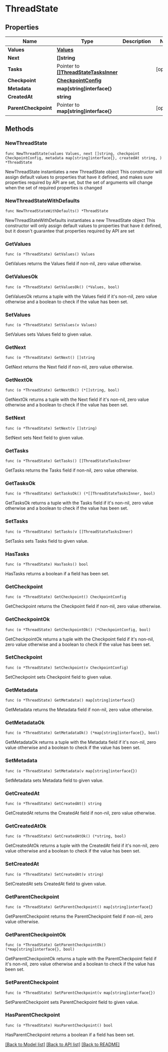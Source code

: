 # ThreadState

## Properties

Name | Type | Description | Notes
------------ | ------------- | ------------- | -------------
**Values** | [**Values**](Values.md) |  | 
**Next** | **[]string** |  | 
**Tasks** | Pointer to [**[]ThreadStateTasksInner**](ThreadStateTasksInner.md) |  | [optional] 
**Checkpoint** | [**CheckpointConfig**](CheckpointConfig.md) |  | 
**Metadata** | **map[string]interface{}** |  | 
**CreatedAt** | **string** |  | 
**ParentCheckpoint** | Pointer to **map[string]interface{}** |  | [optional] 

## Methods

### NewThreadState

`func NewThreadState(values Values, next []string, checkpoint CheckpointConfig, metadata map[string]interface{}, createdAt string, ) *ThreadState`

NewThreadState instantiates a new ThreadState object
This constructor will assign default values to properties that have it defined,
and makes sure properties required by API are set, but the set of arguments
will change when the set of required properties is changed

### NewThreadStateWithDefaults

`func NewThreadStateWithDefaults() *ThreadState`

NewThreadStateWithDefaults instantiates a new ThreadState object
This constructor will only assign default values to properties that have it defined,
but it doesn't guarantee that properties required by API are set

### GetValues

`func (o *ThreadState) GetValues() Values`

GetValues returns the Values field if non-nil, zero value otherwise.

### GetValuesOk

`func (o *ThreadState) GetValuesOk() (*Values, bool)`

GetValuesOk returns a tuple with the Values field if it's non-nil, zero value otherwise
and a boolean to check if the value has been set.

### SetValues

`func (o *ThreadState) SetValues(v Values)`

SetValues sets Values field to given value.


### GetNext

`func (o *ThreadState) GetNext() []string`

GetNext returns the Next field if non-nil, zero value otherwise.

### GetNextOk

`func (o *ThreadState) GetNextOk() (*[]string, bool)`

GetNextOk returns a tuple with the Next field if it's non-nil, zero value otherwise
and a boolean to check if the value has been set.

### SetNext

`func (o *ThreadState) SetNext(v []string)`

SetNext sets Next field to given value.


### GetTasks

`func (o *ThreadState) GetTasks() []ThreadStateTasksInner`

GetTasks returns the Tasks field if non-nil, zero value otherwise.

### GetTasksOk

`func (o *ThreadState) GetTasksOk() (*[]ThreadStateTasksInner, bool)`

GetTasksOk returns a tuple with the Tasks field if it's non-nil, zero value otherwise
and a boolean to check if the value has been set.

### SetTasks

`func (o *ThreadState) SetTasks(v []ThreadStateTasksInner)`

SetTasks sets Tasks field to given value.

### HasTasks

`func (o *ThreadState) HasTasks() bool`

HasTasks returns a boolean if a field has been set.

### GetCheckpoint

`func (o *ThreadState) GetCheckpoint() CheckpointConfig`

GetCheckpoint returns the Checkpoint field if non-nil, zero value otherwise.

### GetCheckpointOk

`func (o *ThreadState) GetCheckpointOk() (*CheckpointConfig, bool)`

GetCheckpointOk returns a tuple with the Checkpoint field if it's non-nil, zero value otherwise
and a boolean to check if the value has been set.

### SetCheckpoint

`func (o *ThreadState) SetCheckpoint(v CheckpointConfig)`

SetCheckpoint sets Checkpoint field to given value.


### GetMetadata

`func (o *ThreadState) GetMetadata() map[string]interface{}`

GetMetadata returns the Metadata field if non-nil, zero value otherwise.

### GetMetadataOk

`func (o *ThreadState) GetMetadataOk() (*map[string]interface{}, bool)`

GetMetadataOk returns a tuple with the Metadata field if it's non-nil, zero value otherwise
and a boolean to check if the value has been set.

### SetMetadata

`func (o *ThreadState) SetMetadata(v map[string]interface{})`

SetMetadata sets Metadata field to given value.


### GetCreatedAt

`func (o *ThreadState) GetCreatedAt() string`

GetCreatedAt returns the CreatedAt field if non-nil, zero value otherwise.

### GetCreatedAtOk

`func (o *ThreadState) GetCreatedAtOk() (*string, bool)`

GetCreatedAtOk returns a tuple with the CreatedAt field if it's non-nil, zero value otherwise
and a boolean to check if the value has been set.

### SetCreatedAt

`func (o *ThreadState) SetCreatedAt(v string)`

SetCreatedAt sets CreatedAt field to given value.


### GetParentCheckpoint

`func (o *ThreadState) GetParentCheckpoint() map[string]interface{}`

GetParentCheckpoint returns the ParentCheckpoint field if non-nil, zero value otherwise.

### GetParentCheckpointOk

`func (o *ThreadState) GetParentCheckpointOk() (*map[string]interface{}, bool)`

GetParentCheckpointOk returns a tuple with the ParentCheckpoint field if it's non-nil, zero value otherwise
and a boolean to check if the value has been set.

### SetParentCheckpoint

`func (o *ThreadState) SetParentCheckpoint(v map[string]interface{})`

SetParentCheckpoint sets ParentCheckpoint field to given value.

### HasParentCheckpoint

`func (o *ThreadState) HasParentCheckpoint() bool`

HasParentCheckpoint returns a boolean if a field has been set.


[[Back to Model list]](../README.md#documentation-for-models) [[Back to API list]](../README.md#documentation-for-api-endpoints) [[Back to README]](../README.md)


